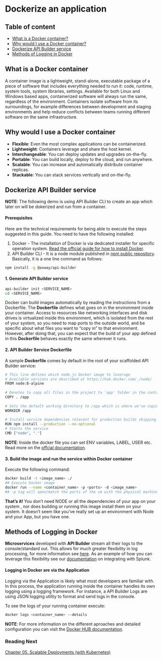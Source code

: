 # Dockerize an application

## Table of content

*	[What is a Docker container?](#what-is-a-docker-container)
*	[Why would I use a Docker container?](#why-would-i-use-a-docker-container)
*	[Dockerize API Builder service](#dockerize-api-builder-service)
*	[Methods of Logging in Docker](#methods-of-logging-in-docker)
## What is a Docker container

A container image is a lightweight, stand-alone, executable package of a piece of software that includes everything needed to run it: code, runtime, system tools, system libraries, settings. Available for both Linux and Windows based apps, containerized software will always run the same, regardless of the environment. Containers isolate software from its surroundings, for example differences between development and staging environments and help reduce conflicts between teams running different software on the same infrastructure.

## Why would I use a Docker container

* __Flexible__: Even the most complex applications can be containerized.
* __Lightweight__: Containers leverage and share the host kernel.
* __Interchangeable__: You can deploy updates and upgrades on-the-fly.
* __Portable__: You can build locally, deploy to the cloud, and run anywhere.
* __Scalable__: You can increase and automatically distribute container replicas.
* __Stackable__: You can stack services vertically and on-the-fly.

## Dockerize API Builder service

__NOTE__: The following demo is using API Builder CLI to create an app which later on will be dokerized and run from a container.

#### Prerequisites

Here are the technical requirements for being able to execute the steps suggested in this guide. You need to have the following installed:

1. Docker - The installation of Docker is via dedicated installer for specific operation system. [Read the official guide for how to install Docker](https://docs.docker.com/install/).
1. API Builder CLI - It is a node module published in [npm public repository](https://www.npmjs.com/package/@axway/api-builder). Basically, it is a one line command as follows:

```sh
npm install -g @axway/api-builder
```

#### 1. Generate API Builder service
```sh
api-builder init <SERVICE_NAME>
cd <SERVICE_NAME>
```
Docker can build images automatically by reading the instructions from a Dockerfile. The __Dockerfile__ defines what goes on in the environment inside your container. Access to resources like networking interfaces and disk drives is virtualized inside this environment, which is isolated from the rest of your system, so you need to map ports to the outside world, and be specific about what files you want to “copy in” to that environment. However, after doing that, you can expect that the build of your app defined in this __Dockerfile__ behaves exactly the same wherever it runs.

#### 2. API Builder Service Dockerfile

A sample __Dockerfile__ comes by default in the root of your scaffolded API Builder service:

```sh
# This line defines which node.js Docker image to leverage
# Available versions are described at https://hub.docker.com/_/node/
FROM node:8-alpine
 
# Denotes to copy all files in the project to 'app' folder in the container
COPY . /app
 
# Sets the default working directory to /app which is where we've copied the project files to.
WORKDIR /app
 
# Install service dependencies relevant for production builds skipping all development dependencies.
RUN npm install --production --no-optional
# Starts the service
CMD ["node", "."]
```
__NOTE__: Inside the docker file you can set ENV variables, LABEL, USER etc. Read more on the [offcial documentation](https://docs.docker.com/engine/reference/builder/#usage). 

#### 3. Build the image and run the service within Docker container
Execute the following command:
```sh
docker build -t <image_name> ./
## Execute Docker image
docker run --name <container_name> -p <ports> -d <image_name>
## -p tag will open/match the ports of the vm with the physical machine
```

__That’s it!__ You don’t need NODE or all the dependencies of your app on your system , nor does building or running this image install them on your system. It doesn’t seem like you’ve really set up an environment with Node and your App, but you have one.

## Methods of Logging in Docker
__Microservices__ developed with __API Builder__ stream all their logs to the console/standard out. This allows for much greater flexibility in log processing, for more information see [here](http://12factor.net/logs). 
As an example of how you can leverage this flexibility see our [documentation](https://techweb.axway.com/confluence/display/RDAPI/API+Builder+-+Export+API+Builder+Logs+into+a+Data+Store#APIBuilder-ExportAPIBuilderLogsintoaDataStore-Docker/Splunk) on integrating with Splunk. 

#### Logging in Docker are via the Application

Logging via the Application is likely what most developers are familiar with. In this process, the application running inside the container handles its own logging using a logging framework. For instance, a API Builder Logs are using JSON logging utility to format and send logs in the console.

To see the logs of your running container execute:

```sh
docker logs <container_name> --details
```
__NOTE__: For more information on the different aproaches and detailed configuration you can visit the [Docker HUB documentation](https://docs.docker.com/config/containers/logging/).

### Reading Next

[Chapter 05. Scalable Deployments (with Kubernetes)](../05_kubernetes)